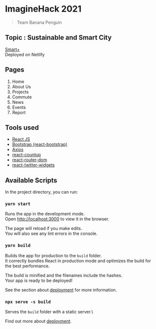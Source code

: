 # ImagineHack 2021

> Team Banana Penguin

## Topic : Sustainable and Smart City

[Smart+](https://romantic-raman-fc9239.netlify.app/)\
Deployed on Netlify

## Pages

1. Home
2. About Us
3. Projects
4. Commute
5. News
6. Events
7. Report

## Tools used

- [React JS](https://github.com/facebook/create-react-app)
- [Bootstrap (react-bootstrap)](https://github.com/react-bootstrap/react-bootstrap)
- [Axios](https://github.com/axios/axios)
- [react-countup](https://github.com/glennreyes/react-countup)
- [react-router-dom](https://github.com/ReactTraining/react-router)
- [react-twitter-widgets](https://github.com/andrewsuzuki/react-twitter-widgets)

## Available Scripts

In the project directory, you can run:

### `yarn start`

Runs the app in the development mode.\
Open [http://localhost:3000](http://localhost:3000) to view it in the browser.

The page will reload if you make edits.\
You will also see any lint errors in the console.

### `yarn build`

Builds the app for production to the `build` folder.\
It correctly bundles React in production mode and optimizes the build for the best performance.

The build is minified and the filenames include the hashes.\
Your app is ready to be deployed!

See the section about [deployment](https://facebook.github.io/create-react-app/docs/deployment) for more information.

### `npx serve -s build`

Serves the `build` folder with a static server.\

Find out more about [deployment](https://cra.link/deployment).
